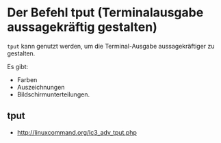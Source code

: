 # Der Befehl tput (Terminalausgabe aussagekräftig gestalten)
`tput` kann genutzt werden, um die Terminal-Ausgabe aussagekräftiger zu gestalten.<br>

Es gibt:
* Farben
* Auszeichnungen
* Bildschirmunterteilungen.

## tput
* http://linuxcommand.org/lc3_adv_tput.php
